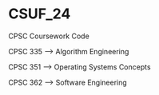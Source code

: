 # CSUF_24
CPSC Coursework Code

CPSC 335 --> Algorithm Engineering

CPSC 351 --> Operating Systems Concepts

CPSC 362 --> Software Engineering
